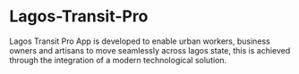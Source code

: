 # Lagos-Transit-Pro
Lagos Transit Pro App is developed to enable urban workers, business owners and artisans to move seamlessly across lagos state, this is achieved through  the integration of a modern technological solution.
